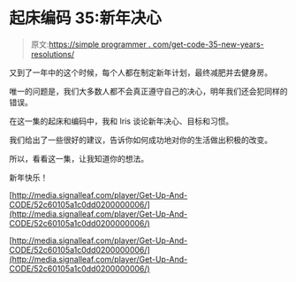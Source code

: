 # 起床编码 35:新年决心

> 原文:[https://simple programmer . com/get-code-35-new-years-resolutions/](https://simpleprogrammer.com/get-code-35-new-years-resolutions/)

又到了一年中的这个时候，每个人都在制定新年计划，最终减肥并去健身房。

唯一的问题是，我们大多数人都不会真正遵守自己的决心，明年我们还会犯同样的错误。

在这一集的起床和编码中，我和 Iris 谈论新年决心、目标和习惯。

我们给出了一些很好的建议，告诉你如何成功地对你的生活做出积极的改变。

所以，看看这一集，让我知道你的想法。

新年快乐！

[http://media.signalleaf.com/player/Get-Up-And-CODE/52c60105a1c0dd0200000006/](http://media.signalleaf.com/player/Get-Up-And-CODE/52c60105a1c0dd0200000006/)

[http://media.signalleaf.com/player/Get-Up-And-CODE/52c60105a1c0dd0200000006/](http://media.signalleaf.com/player/Get-Up-And-CODE/52c60105a1c0dd0200000006/)